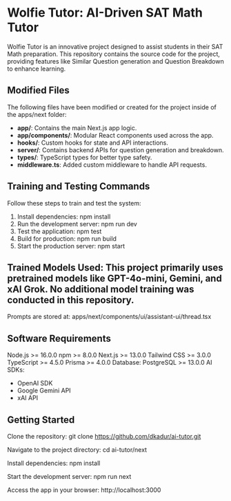 # Wolfie Tutor: AI-Driven SAT Math Tutor

Wolfie Tutor is an innovative project designed to assist students in their SAT Math preparation. This repository contains the source code for the project, providing features like Similar Question generation and Question Breakdown to enhance learning.

## Modified Files

The following files have been modified or created for the project inside of the apps/next folder:

- **app/**: Contains the main Next.js app logic.
- **app/components/**: Modular React components used across the app.
- **hooks/**: Custom hooks for state and API interactions.
- **server/**: Contains backend APIs for question generation and breakdown.
- **types/**: TypeScript types for better type safety.
- **middleware.ts**: Added custom middleware to handle API requests.

## Training and Testing Commands

Follow these steps to train and test the system:

1. Install dependencies:
   npm install
2. Run the development server:
   npm run dev
3. Test the application:
   npm test
4. Build for production:
   npm run build
5. Start the production server:
   npm start


## Trained Models Used: This project primarily uses pretrained models like GPT-4o-mini, Gemini, and xAI Grok. No additional model training was conducted in this repository.

Prompts are stored at: apps/next/components/ui/assistant-ui/thread.tsx

## Software Requirements
Node.js >= 16.0.0
npm >= 8.0.0
Next.js >= 13.0.0
Tailwind CSS >= 3.0.0
TypeScript >= 4.5.0
Prisma >= 4.0.0
Database: PostgreSQL >= 13.0.0
AI SDKs:
- OpenAI SDK
- Google Gemini API
- xAI API

## Getting Started

Clone the repository:
git clone https://github.com/dkadur/ai-tutor.git

Navigate to the project directory:
cd ai-tutor/next

Install dependencies:
npm install

Start the development server:
npm run next

Access the app in your browser:
http://localhost:3000
